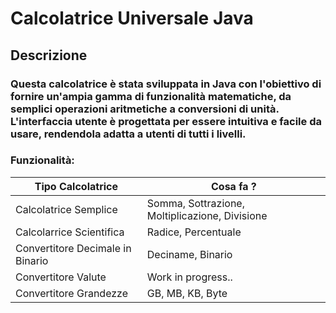 # Calcolatrice Universale Java

## Descrizione
### Questa calcolatrice è stata sviluppata in Java con l'obiettivo di fornire un'ampia gamma di funzionalità matematiche, da semplici operazioni aritmetiche a conversioni di unità. L'interfaccia utente è progettata per essere intuitiva e facile da usare, rendendola adatta a utenti di tutti i livelli.

### Funzionalità:
| Tipo Calcolatrice               | Cosa fa ?                                             |
|---------------------------------|-------------------------------------------------------|
|Calcolatrice Semplice            |Somma, Sottrazione, Moltiplicazione, Divisione         |
|Calcolarrice Scientifica         |Radice, Percentuale                                    |
|Convertitore Decimale in Binario	|Deciname, Binario                                      |
|Convertitore Valute              |Work in progress..                                     |
|Convertitore Grandezze           |GB, MB, KB, Byte                                       |
